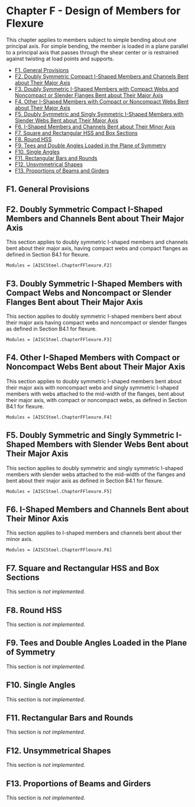 # Chapter F - Design of Members for Flexure

This chapter applies to members subject to simple bending about one principal axis. For
simple bending, the member is loaded in a plane parallel to a principal axis that passes
through the shear center or is restrained against twisting at load points and supports.

- [F1. General Provisions](@ref)
- [F2. Doubly Symmetric Compact I-Shaped Members and Channels Bent about Their Major Axis](@ref)
- [F3. Doubly Symmetric I-Shaped Members with Compact Webs and Noncompact or Slender Flanges Bent about Their Major Axis](@ref)
- [F4. Other I-Shaped Members with Compact or Noncompact Webs Bent about Their Major Axis](@ref)
- [F5. Doubly Symmetric and Singly Symmetric I-Shaped Members with Slender Webs Bent about Their Major Axis](@ref)
- [F6. I-Shaped Members and Channels Bent about Their Minor Axis](@ref)
- [F7. Square and Rectangular HSS and Box Sections](@ref)
- [F8. Round HSS](@ref)
- [F9. Tees and Double Angles Loaded in the Plane of Symmetry](@ref)
- [F10. Single Angles](@ref)
- [F11. Rectangular Bars and Rounds](@ref)
- [F12. Unsymmetrical Shapes](@ref)
- [F13. Proportions of Beams and Girders](@ref)

## F1. General Provisions

## F2. Doubly Symmetric Compact I-Shaped Members and Channels Bent about Their Major Axis

This section applies to doubly symmetric I-shaped members and channels bent about
their major axis, having compact webs and compact flanges as defined in Section
B4.1 for flexure.

```@autodocs
Modules = [AISCSteel.ChapterFFlexure.F2]
```

## F3. Doubly Symmetric I-Shaped Members with Compact Webs and Noncompact or Slender Flanges Bent about Their Major Axis

This section applies to doubly symmetric I-shaped members bent about their major
axis having compact webs and noncompact or slender flanges as defined in Section
B4.1 for flexure.

```@autodocs
Modules = [AISCSteel.ChapterFFlexure.F3]
```

## F4. Other I-Shaped Members with Compact or Noncompact Webs Bent about Their Major Axis

This section applies to doubly symmetric I-shaped members bent about their major
axis with noncompact webs and singly symmetric I-shaped members with webs
attached to the mid-width of the flanges, bent about their major axis, with compact
or noncompact webs, as defined in Section B4.1 for flexure.

```@autodocs
Modules = [AISCSteel.ChapterFFlexure.F4]
```

## F5. Doubly Symmetric and Singly Symmetric I-Shaped Members with Slender Webs Bent about Their Major Axis

This section applies to doubly symmetric and singly symmetric I-shaped members
with slender webs attached to the mid-width of the flanges and bent about their major
axis as defined in Section B4.1 for flexure.

```@autodocs
Modules = [AISCSteel.ChapterFFlexure.F5]
```

## F6. I-Shaped Members and Channels Bent about Their Minor Axis

This section applies to I-shaped members and channels bent about ther minor axis.

```@autodocs
Modules = [AISCSteel.ChapterFFlexure.F6]
```

## F7. Square and Rectangular HSS and Box Sections

This section is *not implemented*.

## F8. Round HSS

This section is *not implemented*.

## F9. Tees and Double Angles Loaded in the Plane of Symmetry

This section is *not implemented*.

## F10. Single Angles

This section is *not implemented*.

## F11. Rectangular Bars and Rounds

This section is *not implemented*.

## F12. Unsymmetrical Shapes

This section is *not implemented*.

## F13. Proportions of Beams and Girders

This section is *not implemented*.
